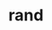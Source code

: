 ---
category: 4-letters
denotation: null
name: rand
reference_link: https://www.etymonline.com/word/rand
root_language: null
root_name: null
title: rand
type: free
word_sums:
- respelling: rand
  sum: 'Rand + '
---